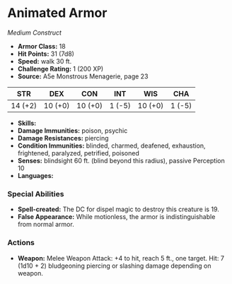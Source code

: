 # Animated Armor

*Medium* *Construct*

- **Armor Class:** 18
- **Hit Points:** 31 (7d8)
- **Speed:** walk 30 ft.
- **Challenge Rating:** 1 (200 XP)
- **Source:** A5e Monstrous Menagerie, page 23

| STR | DEX | CON | INT | WIS | CHA |
| --- | --- | --- | --- | --- | --- |
| 14 (+2) | 10 (+0) | 10 (+0) | 1 (-5) | 10 (+0) | 1 (-5) |

- **Skills:** 
- **Damage Immunities:** poison, psychic
- **Damage Resistances:** piercing
- **Condition Immunities:** blinded, charmed, deafened, exhaustion, frightened, paralyzed, petrified, poisoned
- **Senses:** blindsight 60 ft. (blind beyond this radius), passive Perception 10
- **Languages:** 

### Special Abilities

- **Spell-created:** The DC for dispel magic to destroy this creature is 19.
- **False Appearance:** While motionless, the armor is indistinguishable from normal armor.

### Actions

- **Weapon:** Melee Weapon Attack: +4 to hit, reach 5 ft., one target. Hit: 7 (1d10 + 2) bludgeoning  piercing  or slashing damage  depending on weapon.



